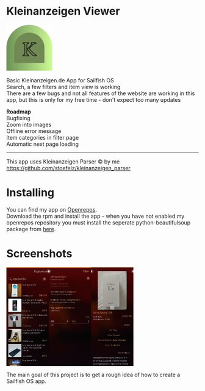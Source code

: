 # Kleinanzeigen Viewer
<img alt="logo" src="icons/172x172/harbour-kleinanzeigen-viewer.png" width="120" />

Basic Kleinanzeigen.de App for Sailfish OS  
Search, a few filters and item view is working  
There are a few bugs and not all features of the website are working in this app, but this is only for my free time - don't expect too many updates  

**Roadmap**  
Bugfixing  
Zoom into images  
Offline error message  
Item categories in filter page  
Automatic next page loading  

---
This app uses Kleinanzeigen Parser © by me  
https://github.com/stoefelz/kleinanzeigen_parser

# Installing

You can find my app on <a href="https://openrepos.net/content/stoefelz/kleinanzeigende">Openrepos</a>.  
Download the rpm and install the app - when you have not enabled my openrepos repository you must install the seperate python-beautifulsoup package from <a href="https://github.com/stoefelz/python3-beautifulsoup4-sailfishos">here</a>.

# Screenshots
<div style="display:flex;">
  <img alt="App image" src="screenshots/search.jpg" width="22%">
  <img alt="App image" src="screenshots/filter.jpg" width="22%">
  <img alt="App image" src="screenshots/itemView.jpg" width="22%">

</div>
<p>

The main goal of this project is to get a rough idea of how to create a Sailfish OS app. 




